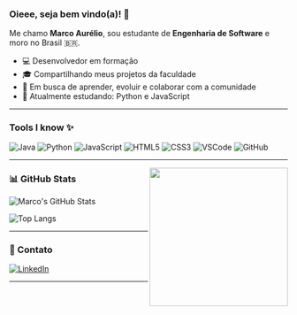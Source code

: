 ### Oieee, seja bem vindo(a)! 👋

Me chamo **Marco Aurélio**, sou estudante de **Engenharia de Software** e moro no Brasil 🇧🇷.

- 💻 Desenvolvedor em formação
- 🎓 Compartilhando meus projetos da faculdade
- 🚀 Em busca de aprender, evoluir e colaborar com a comunidade
- 🌱 Atualmente estudando: Python e JavaScript

---

### Tools I know ✨

![Java](https://img.shields.io/badge/Java-007396?style=for-the-badge&logo=java&logoColor=white)
![Python](https://img.shields.io/badge/Python-3670A0?style=for-the-badge&logo=python&logoColor=yellow)
![JavaScript](https://img.shields.io/badge/JavaScript-F7DF1E?style=for-the-badge&logo=javascript&logoColor=black)
![HTML5](https://img.shields.io/badge/HTML5-E34F26?style=for-the-badge&logo=html5&logoColor=white)
![CSS3](https://img.shields.io/badge/CSS3-1572B6?style=for-the-badge&logo=css3&logoColor=white)
![VSCode](https://img.shields.io/badge/VSCode-007ACC?style=for-the-badge&logo=visual-studio-code&logoColor=white)
![GitHub](https://img.shields.io/badge/GitHub-100000?style=for-the-badge&logo=github&logoColor=white)

---

<img align="right" src="https://media.giphy.com/media/3ohhwF34cGDoFFhRfy/giphy.gif" width="250"/>

### 📊 GitHub Stats

![Marco's GitHub Stats](https://github-readme-stats.vercel.app/api?username=marcoaurelioprudencio&show_icons=true&theme=tokyonight)

![Top Langs](https://github-readme-stats.vercel.app/api/top-langs/?username=marcoaurelioprudencio&layout=compact&theme=tokyonight)

---

### 🔗 Contato

[![LinkedIn](https://img.shields.io/badge/LinkedIn-blue?style=flat-square&logo=linkedin&logoColor=white)](https://www.linkedin.com/in/marcoaurelioprudencio)

---
